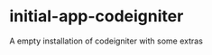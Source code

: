 initial-app-codeigniter
=======================

A empty installation of codeigniter with some extras